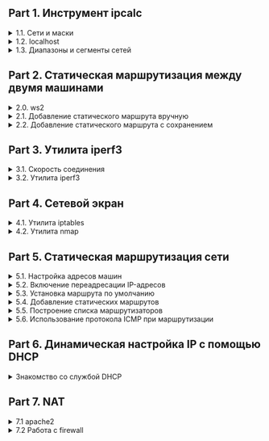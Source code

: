 ## Part 1. Инструмент ipcalc
<details>
<summary>1.1. Сети и маски</summary>
Определи и запиши в отчёт:  

    1) Адрес сети 192.167.38.54/13

Установка ipcalc

![alt text](images/install_ipcalc.png)

ipcalc предоставляет простой метод для вычисления IP-информации хоста.

![alt text](images/use_ipcalc.png)

    2) Перевод маски 255.255.255.0 в префиксную и двоичную запись, /15 в обычную и двоичную, 11111111.11111111.11111111.11110000 в обычную и префиксную

ipcalc 255.255.255.0

![alt text](images/ipcalc24.png)

ipcalc 0.0.0.0/15

![alt text](images/ipcalc15.png)

ipcalc 0.0.0.0/28

![alt text](images/ipcalc28.png)


    3) Минимальный и максимальный хост в сети 12.167.38.4 при масках: /8, 11111111.11111111.00000000.00000000, 255.255.254.0 и /4

![alt text](images/max_min.png)

</details>
<details>
  <summary>1.2. localhost</summary>

    Определи и запиши в отчёт, можно ли обратиться к приложению, работающему на localhost, со следующими IP: 194.34.23.100, 127.0.0.2, 127.1.0.1, 128.0.0.1

* 194.34.23.100 -
* 127.0.0.2 +
* 127.1.0.1 +
* 128.0.0.1 -

![alt text](images/ping_ip.png)

</details>
<details>
  <summary>1.3. Диапазоны и сегменты сетей</summary>

Определи и запиши в отчёт:

    1) Какие из перечисленных IP можно использовать в качестве публичного, а какие только в качестве частных: 10.0.0.45, 134.43.0.2, 192.168.4.2, 172.20.250.4, 172.0.2.1, 192.172.0.1, 172.68.0.2, 172.16.255.255, 10.10.10.10, 192.169.168.1


* 10.0.0.45 частный
* 134.43.0.2 публичный
* 192.168.4.2 частный
* 172.20.250.4 частный
* 172.0.2.1 публичный
* 192.172.0.1 публичный
* 172.68.0.2 публичный
* 172.16.255.255 частный
* 10.10.10.10 частный
* 192.169.168.1 публичный

![alt text](images/ipcalc_ip.png)

    2) Какие из перечисленных IP-адресов шлюза возможны у сети 10.10.0.0/18: 10.0.0.1, 10.10.0.2, 10.10.10.10, 10.10.100.1, 10.10.1.255

* 10.0.0.1 -
* 10.10.0.2 +
* 10.10.10.10 +
* 10.10.100.1 -
* 10.10.1.255 +

![alt text](images/ma_mi.png)

</details>


## Part 2. Статическая маршрутизация между двумя машинами

<details>
  <summary>2.0. ws2</summary>

    1) Подними две виртуальные машины (далее -- ws1 и ws2).

![alt text](images/ws1-2.png)

    2) С помощью команды ip a посмотри существующие сетевые интерфейсы. В отчёт помести скрин с вызовом и выводом использованной команды.

![alt text](images/ip_a.png)

    3) Опиши сетевой интерфейс, соответствующий внутренней сети, на обеих машинах и задай следующие адреса и маски: ws1 — 192.168.100.10, маска /16, ws2 — 172.24.116.8, маска /12. В отчёт помести скрины с содержанием изменённого файла etc/netplan/00-installer-config.yaml для каждой машины.

Изменил настройки сети и вызвал sudo vim etc/netplan/00-installer-config.yaml на обеих машинах и задал адреса и маски:

* ws1: 192.168.100.10/16
* ws2: 172.24.116.8/12

![alt text](images/internal_network.png)

![alt text](images/addresses.png)

    4) Выполни команду netplan apply для перезапуска сервиса сети. В отчёт помести скрин с вызовом и выводом использованной команды.

![alt text](images/netplan_apply.png)

</details>
<details>
  <summary>2.1. Добавление статического маршрута вручную</summary>

    Добавь статический маршрут от одной машины к другой и обратно с помощью команды вида ip r add. Пропингуй соединение между машинами. В отчёт помести экран с вызовом и выводом использованных команд.

![alt text](images/ping.png)

</details>
<details>
  <summary>2.2. Добавление статического маршрута с сохранением</summary>

    0) Перезапусти машины.

Перезагрузил командой shutdown -r now

    1) Добавим статический маршрут от одной машины к другой с помощью файла /etc/netplan/00-installer-config.yaml. В отчёт помести скрин с изменением изменённого файла /etc/netplan/00-installer-config.yaml.

![alt text](images/add_conf.png)

    2) Пропингуй соединение между машинами. В отчёт помести экран с вызовом и выводом использованной команды.

![alt text](images/netplan_apply_ping.png)

</details>


## Part 3. Утилита iperf3

<details>
  <summary>3.1. Скорость соединения</summary>

    Переведи и запиши в отчёт: 8 Мбит/с в МБ/с, 100 МБ/с в Кбит/с, 1 Гбит/с в Мбит/с.

8 Мбит/с = 1 МБ/с
100 МБ/с = 800000 Кбит/с 
1 Гбит/с = 1000 Мбит/с

</details>
<details>
  <summary>3.2. Утилита iperf3</summary>

    Измерьте скорость соединения между ws1 и ws2. В отчёт помести экран с вызовом и выводом использованных команд.

![alt text](images/iperf3.png)

</details>

## Part 4. Сетевой экран


<details>
  <summary>4.1. Утилита iptables</summary>
    Необходимо добавить в файл подряд следующие правила:

    1) В ws1 применяется ограничение, когда в начале пишется запрещающее правило, а в конце пишется разрешающее правило (это касается пунктов 4 и 5).
    2) В ws2 применяется изменение, когда вначале пишется разрешающее правило, а в конце пишется запрещающее правило (это касается пунктов 4 и 5).
    3) Открой на машинах доступ для порта 22 (ssh) и порта 80 (http).
    4) Запретить эхо-ответ (машина не должна «пинговаться», т. е. должна быть блокировка на OUTPUT).
    5) Разреши эхо-ответ (машина должна «пинговаться»).
    В отчёт помести скрины с изменением файла /etc/firewall для каждой машины.

![alt text](images/iptables.png)

    Загрузить файлы для разговоров с командами машин chmod +x /etc/firewall.sh и /etc/firewall.sh.
    В отчёт помести экраны с запуском обоих файлов.
    В отчёте описаны различия между стратегиями, примененёнными в первом и втором файлах.

Ввел sudo chmod +x /etc/firewall.sh и запустил

![alt text](images/firewall.png)

</details>
<details>
  <summary>4.2. Утилита nmap</summary>



Командой ping найди машину, которая не «пингуется», после чего утилитой nmap покажи, что хост-машина запущена.
Проверка: в выводе nmap должно быть указано:Host is up.
В отчёт помести экраны с вызовом и выводом использованных команд ping и nmap.

![alt text](images/sh_ping.png)

![alt text](images/nmap.png)

Сохрани дампы образов виртуальных машин

![alt text](images/scrin.png)


</details>

## Part 5. Статическая маршрутизация сети

<details>
  <summary>5.1. Настройка адресов машин</summary>

    1) Настройте конфигурацию машины в etc/netplan/00-installer-config.yaml в соответствии с сетью на рисунке.
    В отчёте есть экраны с изменением файла etc/netplan/00-installer-config.yaml для каждой машины.

![alt text](images/ws11_r1.png)

![alt text](images/ws21-22-r2.png)


    2) Перезапусти сервис сети. Если ошибок нет, команда ip -4 a проверит, что адрес, заданный машине, верен. Также пропингуй ws22 с ws21. Аналогично пропингуй r1 с ws11.
    В отчёт помести экран с вызовом и выводом использованных команд.

![alt text](images/ping_ws11_r1.png)

![alt text](images/ping_ws21_ws22.png)

  </details>
<details>
  <summary>5.2. Включение переадресации IP-адресов</summary>

    1) Для включения переадресации IP выполни команду на роутерах: sysctl -w net.ipv4.ip_forward=1
    При таком подходе переадресация не будет работать после перезагрузки системы. В отчёт помести скрин с вызовом и выводом использованной команды.

![alt text](images/sysctl_forward.png)

    2) Открой файл /etc/sysctl.conf и добавь в него следующую строку: net.ipv4.ip_forward = 1
    При использовании этого подхода, IP-переадресация включена на постоянной основе. В отчёт помести скрин с содержанием изменённого файла /etc/sysctl.conf.

![alt text](images/scrin_sysctl_conf.png)
    

</details>
<details>
  <summary>5.3. Установка маршрута по умолчанию</summary>

    1) Пример вывода команды ip r после добавления шлюза:
    default via 10.10.0.1 dev eth0
    10.10.0.0/18 dev eth0 proto kernel scope link src 10.10.0.2
    Настрой маршрут по умолчанию (шлюз) для рабочих станций. Для этого добавь default перед IP-роутера в файле конфигураций.
    В отчёт помести скрин с содержанием файла etc/netplan/00-installer-config.yaml;

![alt text](images/installer_conf.png)


    2) Вызови ip r и покажи, что добавился маршрут в таблицу маршрутизации.
    В отчёт помести скрин с вызовом и выводом использованной команды.

![alt text](images/ip_r.png)

    3) Пропингуй с ws11 роутер r2 и покажи на r2, что пинг доходит. Для этого используй команду: tcpdump -tn -i eth0. В отчёт помести скрин с вызовом и выводом использованных команд.

![alt text](images/ping_ws11_r2.png)

</details>
<details>
  <summary>5.4. Добавление статических маршрутов</summary>

    1) Добавь в роутеры r1 и r2 статические маршруты в файле конфигураций.

![alt text](images/static.png)
 
    2) Вызови ip r и покажи таблицы с маршрутами на обоих роутерах.

![alt text](images/ipr_r1_r2.png)
    
    3) Запусти команды на ws11:
    ip r list 10.10.0.0/[маска сети] и ip r list 0.0.0.0/0

    В отчёт помести скрин с вызовом и выводом использованных команд;
    В отчёте объясни, почему для адреса 10.10.0.0/[маска сети] был выбран маршрут, отличный от 0.0.0.0/0, хотя он попадает под маршрут по умолчанию.

![alt text](images/ip_r_list.png)

Для адреса 10.10.0.0/18 был выбран маршрут, отличный от 0.0.0.0/0, потому что при наличии нескольких маршрутов одинаковой длины выбирается тот маршрут, который задан наиболее точно.


</details>
<details>
  <summary>5.5. Построение списка маршрутизаторов</summary>

    1) Запусти на r1 команду дампа: tcpdump -tnv -i eth0
    При помощи утилиты traceroute построй список маршрутизаторов на пути от ws11 до ws21.
    В отчёт помести скрины с вызовом и выводом использованных команд (tcpdump и traceroute).
    В отчёте, опираясь на вывод, полученный из дампа на r1, объясни принцип работы построения пути при помощи traceroute.

![alt text](images/traceroute.png)

Traceroute — это утилита, которая позволяет проследить маршрут следования данных до удаленного адресата в сетях TCP/IP. При помощи этих команд можно увидеть путь пакета данных от вашего компьютера до целевого сервера или сайта.


</details>
<details>
  <summary>5.6. Использование протокола ICMP при маршрутизации</summary>

    1) Запусти на r1 перехват сетевого трафика, проходящего через eth0 с помощью команды: tcpdump -n -i eth0 icmp
    Пропингуй с ws11 несуществующий IP (например, 10.30.0.111) с помощью команды: ping -c 1 10.30.0.111
    В отчёт помести скрин с вызовом и выводом использованных команд.

![alt text](images/ping_dump.png)

    2) Сохрани дампы образов виртуальных машин.
    P.S. Ни в коем случае не сохраняй дампы в гит!

Сделал снимки с именем "2"

![alt text](images/scr.png)


</details>

## Part 6. Динамическая настройка IP с помощью DHCP

<details>
  <summary>Знакомство со службой DHCP</summary>

    1) Для r2 настрой в файле /etc/dhcp/dhcpd.conf конфигурацию службы DHCP:
    Укажи адрес маршрутизатора по умолчанию, DNS-сервер и адрес внутренней сети. Пример файла для r2:

    subnet 10.100.0.0 netmask 255.255.0.0 {}
    subnet 10.20.0.0 netmask 255.255.255.192
    {
        range 10.20.0.2 10.20.0.50;
        option routers 10.20.0.1;
        option domain-name-servers 10.20.0.1;
    }

![alt text](images/subnet.png)

    2) В файле resolv.conf пропиши nameserver 8.8.8.8.
    В отчёт помести скрины с содержанием изменённых файлов.

![alt text](images/resolv.png)

    3) Перезагрузи службу DHCP командой systemctl restart isc-dhcp-server. Машину ws21 перезагрузи при помощи reboot и через ip a покажи, что она получила адрес. Также пропингуй ws22 с ws21.
    В отчёт помести скрины с вызовом и выводом использованных команд.

Перезагрузил службу.

![alt text](images/ip_ping_ws21_ws22.png)

    4) Укажи MAC-адрес у ws11, для этого в etc/netplan/00-installer-config.yaml надо добавить строки: macaddress: 10:10:10:10:10:BA, dhcp4: true.
    В отчёт помести скрин с содержанием изменённого файла etc/netplan/00-installer-config.yaml.

![alt text](images/mac.png)

    5) Для r1 настрой аналогично r2, но сделай выдачу адресов с жесткой привязкой к MAC-адресу (ws11). Проведи аналогичные тесты. В отчёте этот пункт опиши аналогично настройке для r2.

![alt text](images/sub_mac.png)

![alt text](images/status.png)

    6) Запроси с ws21 обновление IP-адреса.
    В отчёте помести скрины IP до и после обновления.
    В отчёте опиши, какими опциями DHCP сервера пользовался в данном пункте.

![alt text](images/ip1.png)

Удаляем, даем новый IP и проверяем

![alt text](images/ip2.png)

    7) Сохрани дампы образов виртуальных машин.

Сохранил с именем "Снимок 3"

![alt text](images/scri.png)


</details>

## Part 7. NAT

<details>
  <summary>7.1 apache2</summary>

    1) В файле /etc/apache2/ports.conf на ws22 и r1 измени строку Listen 80 на Listen 0.0.0.0:80, то есть сделай сервер Apache2 общедоступным. В отчёт помести скрин с содержанием изменённого файла.

![alt text](images/port_conf.png)

    2) Запусти веб-сервер Apache командой service apache2 start на ws22 и r1. В отчёт помести скрины с вызовом и выводом использованной команды.

![alt text](images/apace_start.png)

</details>
<details>
  <summary>7.2 Работа с firewall</summary>

    1) Добавь в фаервол, созданный по аналогии с фаерволом из Части 4, на r2 следующие правила:
    Удаление правил в таблице filter — iptables -F;
    Удаление правил в таблице «NAT» — iptables -F -t nat;
    Отбрасывать все маршрутизируемые пакеты — iptables --policy FORWARD DROP.

![alt text](images/firewall_r2.png)

    2) Запусти файл также, как в Части 4.
    Проверь соединение между ws22 и r1 командой ping.
    При запуске файла с этими правилами, ws22 не должна «пинговаться» с r1. В отчёт помести скрины с вызовом и выводом использованной команды.

![alt text](images/ping_firewall.png)

    3) Добавь в файл ещё одно правило:
    Разрешить маршрутизацию всех пакетов протокола ICMP.
    Запусти файл также, как в Части 4.
    Проверь соединение между ws22 и r1 командой ping.
    При запуске файла с этими правилами, ws22 должна «пинговаться» с r1.
    В отчёт помести скрины с вызовом и выводом использованной команды.

Добавил правило

![alt text](images/firewall_add.png)

![alt text](images/ping_fir.png)

    4) Добавь в файл ещё два правила:
    Включи SNAT, а именно маскирование всех локальных IP из локальной сети, находящейся за r2 (по обозначениям из Части 5 — сеть 10.20.0.0).
    Включи DNAT на 8080 порт машины r2 и добавить к веб-серверу Apache, запущенному на ws22, доступ извне сети.
    Совет: стоит учесть, что при попытке подключения возникнет новое tcp-соединение, предназначенное ws22 и 80 порту.
    В отчёт помести скрин с содержанием изменённого файла.
    Запусти файл также, как в Части 4.

![alt text](images/firewall_ad.png)

И запустил sudo bash /etc/firewall.sh

    5) Проверь соединение по TCP для SNAT: для этого с ws22 подключиться к серверу Apache на r1 командой:
    telnet [адрес] [порт]
    Проверь соединение по TCP для DNAT: для этого с r1 подключиться к серверу Apache на ws22 командой telnet (обращаться по адресу r2 и порту 8080).

![alt text](images/telnet.png)

    6) Сохрани дампы образов виртуальных машин.

Сохранил с именем "Снимок 4"

![alt text](images/sc.png)

